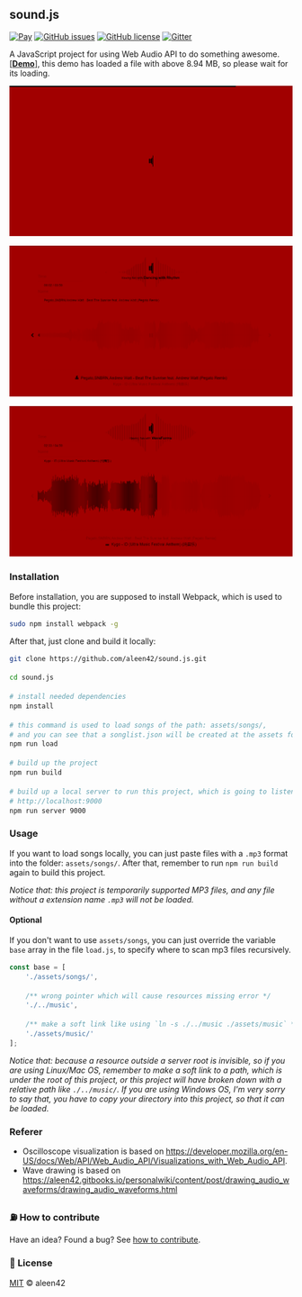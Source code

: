 ## sound.js

[![Pay](https://img.shields.io/badge/%24-free-%23a10000.svg)](#) [![GitHub issues](https://img.shields.io/github/issues/aleen42/sound.js.svg)](https://github.com/aleen42/sound.js/issues) [![GitHub license](https://img.shields.io/badge/license-MIT-blue.svg)](https://raw.githubusercontent.com/aleen42/sound.js/master/LICENSE) [![Gitter](https://badges.gitter.im/aleen42/gitbook-treeview.svg)](https://gitter.im/aleen42/sound.js?utm_source=badge&utm_medium=badge&utm_campaign=pr-badge)

A JavaScript project for using Web Audio API to do something awesome. [[**Demo**](http://aleen42.github.io/example/sound/index.html)], this demo has loaded a file with above 8.94 MB, so please wait for its loading.

![](./1.png)

![](./2.png)

![](./3.png)

### Installation

Before installation, you are supposed to install Webpack, which is used to bundle this project:

```bash
sudo npm install webpack -g
```

After that, just clone and build it locally:

```bash
git clone https://github.com/aleen42/sound.js.git

cd sound.js

# install needed dependencies
npm install

# this command is used to load songs of the path: assets/songs/,
# and you can see that a songlist.json will be created at the assets folder.
npm run load

# build up the project
npm run build

# build up a local server to run this project, which is going to listen at
# http://localhost:9000
npm run server 9000
```

### Usage

If you want to load songs locally, you can just paste files with a `.mp3` format into the folder: `assets/songs/`. After that, remember to run `npm run build` again to build this project.

*Notice that: this project is temporarily supported MP3 files, and any file without a extension name `.mp3` will not be loaded.*

#### Optional

If you don't want to use `assets/songs`, you can just override the variable `base` array in the file `load.js`, to specify where to scan mp3 files recursively.

```js
const base = [
	'./assets/songs/',
	
	/** wrong pointer which will cause resources missing error */
	'./../music',

	/** make a soft link like using `ln -s ./../music ./assets/music` */
    './assets/music/'
];
```

*Notice that: because a resource outside a server root is invisible, so if you are using Linux/Mac OS, remember to make a soft link to a path, which is under the root of this project, or this project will have broken down with a relative path like `./../music/`. If you are using Windows OS, I'm very sorry to say that, you have to copy your directory into this project, so that it can be loaded.*

### Referer

- Oscilloscope visualization is based on https://developer.mozilla.org/en-US/docs/Web/API/Web_Audio_API/Visualizations_with_Web_Audio_API.
- Wave drawing is based on https://aleen42.gitbooks.io/personalwiki/content/post/drawing_audio_waveforms/drawing_audio_waveforms.html

### :fuelpump: How to contribute

Have an idea? Found a bug? See [how to contribute](https://aleen42.gitbooks.io/personalwiki/content/contribution.html).

### :scroll: License

[MIT](https://aleen42.gitbooks.io/personalwiki/content/MIT.html) © aleen42
